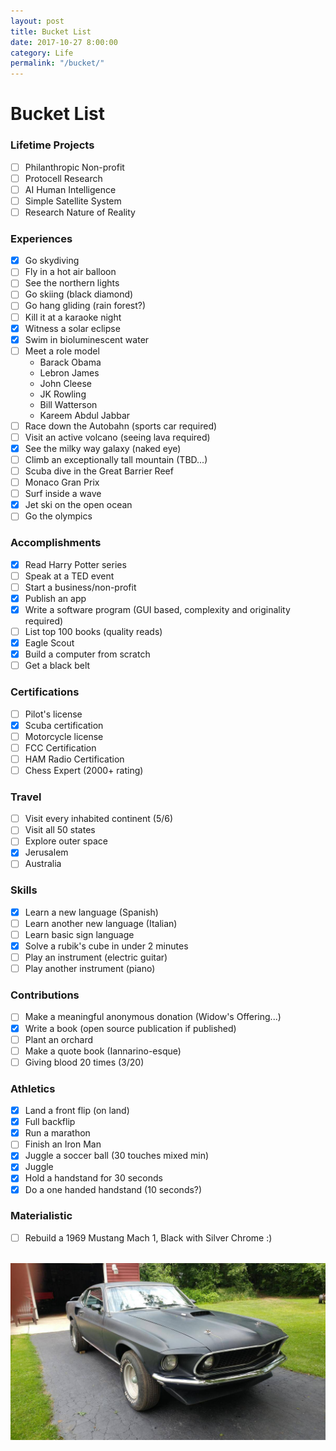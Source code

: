 ```yaml
---
layout: post
title: Bucket List
date: 2017-10-27 8:00:00
category: Life
permalink: "/bucket/"
---
```


# Bucket List

### Lifetime Projects
- [ ] Philanthropic Non-profit
- [ ] Protocell Research
- [ ] AI Human Intelligence
- [ ] Simple Satellite System
- [ ] Research Nature of Reality

### Experiences
- [x] Go skydiving
- [ ] Fly in a hot air balloon
- [ ] See the northern lights
- [ ] Go skiing (black diamond)
- [ ] Go hang gliding (rain forest?)
- [ ] Kill it at a karaoke night
- [x] Witness a solar eclipse
- [x] Swim in bioluminescent water
- [ ] Meet a role model
    - Barack Obama
    - Lebron James
    - John Cleese
    - JK Rowling
    - Bill Watterson
    - Kareem Abdul Jabbar
- [ ] Race down the Autobahn (sports car required)
- [ ] Visit an active volcano (seeing lava required)
- [x] See the milky way galaxy (naked eye)
- [ ] Climb an exceptionally tall mountain (TBD...)
- [ ] Scuba dive in the Great Barrier Reef
- [ ] Monaco Gran Prix
- [ ] Surf inside a wave
- [x] Jet ski on the open ocean
- [ ] Go the olympics

### Accomplishments
- [x] Read Harry Potter series
- [ ] Speak at a TED event
- [ ] Start a business/non-profit
- [x] Publish an app
- [x] Write a software program (GUI based, complexity and originality required)
- [ ] List top 100 books (quality reads)
- [x] Eagle Scout
- [x] Build a computer from scratch
- [ ] Get a black belt

### Certifications
- [ ] Pilot's license
- [x] Scuba certification
- [ ] Motorcycle license
- [ ] FCC Certification
- [ ] HAM Radio Certification
- [ ] Chess Expert (2000+ rating)

### Travel
- [ ] Visit every inhabited continent (5/6)
- [ ] Visit all 50 states
- [ ] Explore outer space
- [x] Jerusalem
- [ ] Australia

### Skills
- [x] Learn a new language (Spanish)
- [ ] Learn another new language (Italian)
- [ ] Learn basic sign language
- [x] Solve a rubik's cube in under 2 minutes
- [ ] Play an instrument (electric guitar)
- [ ] Play another instrument (piano)

### Contributions
- [ ] Make a meaningful anonymous donation (Widow's Offering...)
- [x] Write a book (open source publication if published)
- [ ] Plant an orchard
- [ ] Make a quote book (Iannarino-esque)
- [ ] Giving blood 20 times (3/20)

### Athletics
- [x] Land a front flip (on land)
- [x] Full backflip
- [x] Run a marathon
- [ ] Finish an Iron Man
- [x] Juggle a soccer ball (30 touches mixed min)
- [x] Juggle
- [x] Hold a handstand for 30 seconds
- [x] Do a one handed handstand (10 seconds?)

### Materialistic
- [ ] Rebuild a 1969 Mustang Mach 1, Black with Silver Chrome :)
<br><br>

![mustang](/assets/img/collection/bucket/mustang.jpg)
